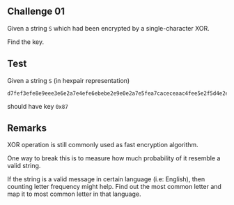 ## Challenge 01

Given a string `S` which had been encrypted by a single-character XOR.

Find the key.

## Test

Given a string `S` (in hexpair representation)

```
d7fef3efe8e9eee3e6e2a7e4efe6ebebe2e9e0e2a7e5fea7caceceaac4fee5e2f5d4e2e4
```

should have key `0x87`

## Remarks

XOR operation is still commonly used as fast encryption algorithm.

One way to break this is to measure how much probability of it resemble a valid string.

If the string is a valid message in certain language (i.e: English), then counting letter frequency might help. Find out the most common letter and map it to most common letter in that language.